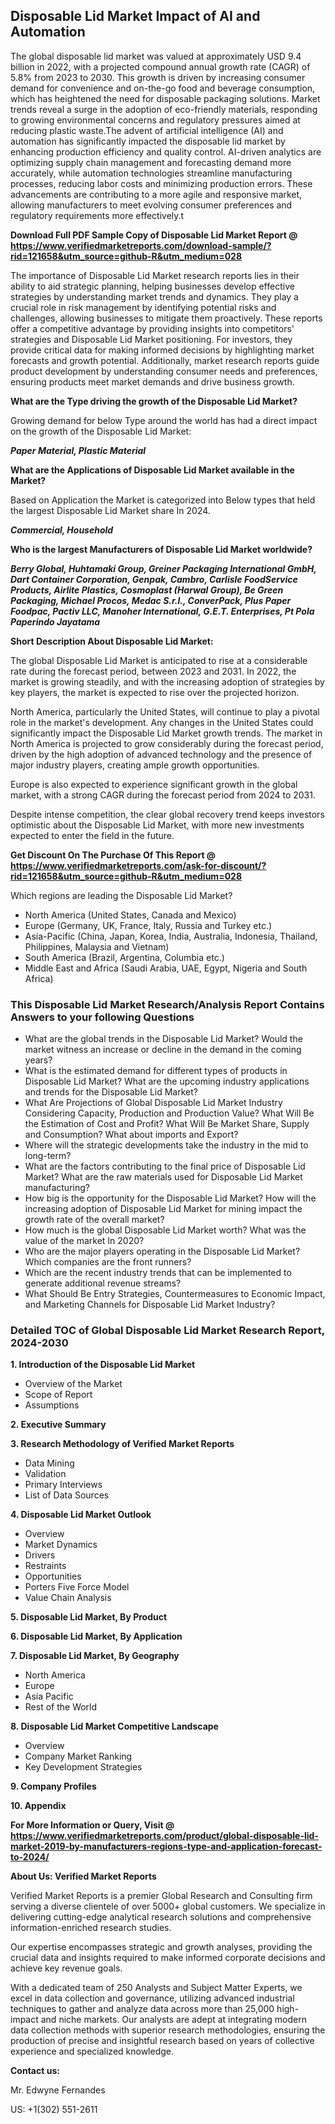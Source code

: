 <h2>Disposable Lid Market Impact of AI and Automation</h2>The global disposable lid market was valued at approximately USD 9.4 billion in 2022, with a projected compound annual growth rate (CAGR) of 5.8% from 2023 to 2030. This growth is driven by increasing consumer demand for convenience and on-the-go food and beverage consumption, which has heightened the need for disposable packaging solutions. Market trends reveal a surge in the adoption of eco-friendly materials, responding to growing environmental concerns and regulatory pressures aimed at reducing plastic waste.The advent of artificial intelligence (AI) and automation has significantly impacted the disposable lid market by enhancing production efficiency and quality control. AI-driven analytics are optimizing supply chain management and forecasting demand more accurately, while automation technologies streamline manufacturing processes, reducing labor costs and minimizing production errors. These advancements are contributing to a more agile and responsive market, allowing manufacturers to meet evolving consumer preferences and regulatory requirements more effectively.t</p><p id="" class=""><strong>Download Full PDF Sample Copy of Disposable Lid Market Report @ <a href="https://www.verifiedmarketreports.com/download-sample/?rid=121658&utm_source=github-R&utm_medium=028" target="_blank">https://www.verifiedmarketreports.com/download-sample/?rid=121658&utm_source=github-R&utm_medium=028</a></strong></p><p>The importance of&nbsp;Disposable Lid Market research reports lies in their ability to aid strategic planning, helping businesses develop effective strategies by understanding market trends and dynamics. They play a crucial role in risk management by identifying potential risks and challenges, allowing businesses to mitigate them proactively. These reports offer a competitive advantage by providing insights into competitors' strategies and Disposable Lid Market positioning. For investors, they provide critical data for making informed decisions by highlighting market forecasts and growth potential. Additionally, market research reports guide product development by understanding consumer needs and preferences, ensuring products meet market demands and drive business growth.</p><p><strong>What are the&nbsp;Type driving the growth of the Disposable Lid Market?</strong></p><p id="" class="">Growing demand for below Type around the world has had a direct impact on the growth of the Disposable Lid Market:</p><em><strong>Paper Material, Plastic Material</strong></em></p><strong>What are the&nbsp;Applications&nbsp;of Disposable Lid Market available in the Market?</strong></p><p id="" class="">Based on Application the Market is categorized into Below types that held the largest Disposable Lid Market share In 2024.</p><em><strong>Commercial, Household</strong></em></p><strong>Who is the largest Manufacturers of Disposable Lid Market worldwide?</strong></p><p><em><strong>Berry Global, Huhtamaki Group, Greiner Packaging International GmbH, Dart Container Corporation, Genpak, Cambro, Carlisle FoodService Products, Airlite Plastics, Cosmoplast (Harwal Group), Be Green Packaging, Michael Procos, Medac S.r.l., ConverPack, Plus Paper Foodpac, Pactiv LLC, Manoher International, G.E.T. Enterprises, Pt Pola Paperindo Jayatama</strong></em></p><p id="" class=""><strong>Short Description About Disposable Lid Market:</strong></p><p>The global Disposable Lid Market is anticipated to rise at a considerable rate during the forecast period, between 2023 and 2031. In 2022, the market is growing steadily, and with the increasing adoption of strategies by key players, the market is expected to rise over the projected horizon.</p><p>North America, particularly the United States, will continue to play a pivotal role in the market's development. Any changes in the United States could significantly impact the Disposable Lid Market growth trends. The market in North America is projected to grow considerably during the forecast period, driven by the high adoption of advanced technology and the presence of major industry players, creating ample growth opportunities.</p><p>Europe is also expected to experience significant growth in the global market, with a strong CAGR during the forecast period from 2024 to 2031.</p><p>Despite intense competition, the clear global recovery trend keeps investors optimistic about the Disposable Lid Market, with more new investments expected to enter the field in the future.</p><p id="" class=""><strong>Get Discount On The Purchase Of This Report @ <a href="https://www.verifiedmarketreports.com/ask-for-discount/?rid=121658&utm_source=github-R&utm_medium=028" target="_blank">https://www.verifiedmarketreports.com/ask-for-discount/?rid=121658&utm_source=github-R&utm_medium=028</a></strong></p>Which regions are leading the Disposable Lid Market?</p><ul><li>North America (United States, Canada and Mexico)</li><li>Europe (Germany, UK, France, Italy, Russia and Turkey etc.)</li><li>Asia-Pacific (China, Japan, Korea, India, Australia, Indonesia, Thailand, Philippines, Malaysia and Vietnam)</li><li>South America (Brazil, Argentina, Columbia etc.)</li><li>Middle East and Africa (Saudi Arabia, UAE, Egypt, Nigeria and South Africa)</li></ul><h3 id="" class="">This Disposable Lid Market Research/Analysis Report Contains Answers to your following Questions</h3><ul><li>What are the global trends in the Disposable Lid Market? Would the market witness an increase or decline in the demand in the coming years?</li><li>What is the estimated demand for different types of products in Disposable Lid Market? What are the upcoming industry applications and trends for the Disposable Lid Market?</li><li>What Are Projections of Global Disposable Lid Market Industry Considering Capacity, Production and Production Value? What Will Be the Estimation of Cost and Profit? What Will Be Market Share, Supply and Consumption? What about imports and Export?</li><li>Where will the strategic developments take the industry in the mid to long-term?</li><li>What are the factors contributing to the final price of Disposable Lid Market? What are the raw materials used for Disposable Lid Market manufacturing?</li><li>How big is the opportunity for the Disposable Lid Market? How will the increasing adoption of Disposable Lid Market for mining impact the growth rate of the overall market?</li><li>How much is the global Disposable Lid Market worth? What was the value of the market In 2020?</li><li>Who are the major players operating in the Disposable Lid Market? Which companies are the front runners?</li><li>Which are the recent industry trends that can be implemented to generate additional revenue streams?</li><li>What Should Be Entry Strategies, Countermeasures to Economic Impact, and Marketing Channels for Disposable Lid Market Industry?</li></ul><h3 id="" class="">Detailed TOC of Global Disposable Lid Market Research Report, 2024-2030</h3><p id="" class=""><strong>1. Introduction of the Disposable Lid Market</strong></p><ul><li>Overview of the Market</li><li>Scope of Report</li><li>Assumptions</li></ul><p id="" class=""><strong>2. Executive Summary</strong></p><p id="" class=""><strong>3. Research Methodology of Verified Market Reports</strong></p><ul><li>Data Mining</li><li>Validation</li><li>Primary Interviews</li><li>List of Data Sources</li></ul><p id="" class=""><strong>4. Disposable Lid Market Outlook</strong></p><ul><li>Overview</li><li>Market Dynamics</li><li>Drivers</li><li>Restraints</li><li>Opportunities</li><li>Porters Five Force Model</li><li>Value Chain Analysis</li></ul><p id="" class=""><strong>5. Disposable Lid Market, By Product</strong></p><p id="" class=""><strong>6. Disposable Lid Market, By Application</strong></p><p id="" class=""><strong>7. Disposable Lid Market, By Geography</strong></p><ul><li>North America</li><li>Europe</li><li>Asia Pacific</li><li>Rest of the World</li></ul><p id="" class=""><strong>8. Disposable Lid Market Competitive Landscape</strong></p><ul><li>Overview</li><li>Company Market Ranking</li><li>Key Development Strategies</li></ul><p id="" class=""><strong>9. Company Profiles</strong></p><p id="" class=""><strong>10. Appendix</strong></p><p id="" class=""><strong>For More Information or Query, Visit @ <a href="https://www.verifiedmarketreports.com/product/global-disposable-lid-market-2019-by-manufacturers-regions-type-and-application-forecast-to-2024/" target="_blank">https://www.verifiedmarketreports.com/product/global-disposable-lid-market-2019-by-manufacturers-regions-type-and-application-forecast-to-2024/</a></strong></p><p id="" class=""><strong>About Us: Verified Market Reports</strong></p><p id="" class="">Verified Market Reports is a premier Global Research and Consulting firm serving a diverse clientele of over 5000+ global customers. We specialize in delivering cutting-edge analytical research solutions and comprehensive information-enriched research studies.</p><p id="" class="">Our expertise encompasses strategic and growth analyses, providing the crucial data and insights required to make informed corporate decisions and achieve key revenue goals.</p><p id="" class="">With a dedicated team of 250 Analysts and Subject Matter Experts, we excel in data collection and governance, utilizing advanced industrial techniques to gather and analyze data across more than 25,000 high-impact and niche markets. Our analysts are adept at integrating modern data collection methods with superior research methodologies, ensuring the production of precise and insightful research based on years of collective experience and specialized knowledge.</p><p id="" class=""><strong>Contact us:</strong></p><p id="" class="">Mr. Edwyne Fernandes</p><p id="" class="">US: +1(302) 551-2611</p>